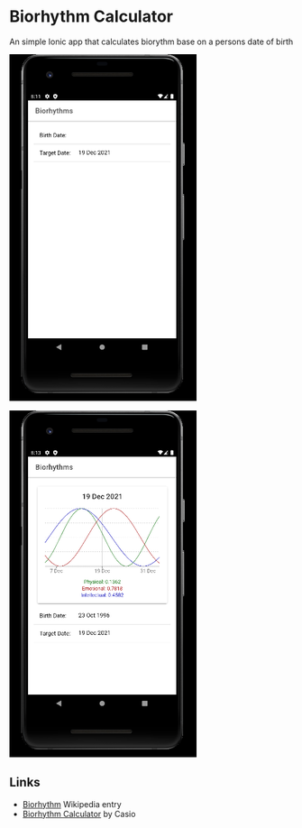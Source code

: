 # Biorhythm Calculator

An simple Ionic app that calculates biorythm base on a persons date of birth

![alt text](https://github.com/Sommysab/Ionic-Mobile-Apps/blob/master/biorhythm-calculator/image1.png?raw=true)

![alt text](https://github.com/Sommysab/Ionic-Mobile-Apps/blob/master/biorhythm-calculator/image2.png?raw=true)

## Links

- [Biorhythm](https://en.wikipedia.org/wiki/Biorhythm) Wikipedia entry
- [Biorhythm Calculator](https://keisan.casio.com/exec/system/1340246447) by Casio
